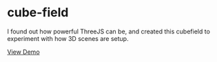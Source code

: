 # cube-field

I found out how powerful ThreeJS can be, and created this cubefield to experiment with how 3D scenes are setup. 

[View Demo](https://camru.github.io/cube-field/)
